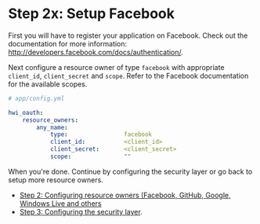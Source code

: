 Step 2x: Setup Facebook
=======================
First you will have to register your application on Facebook. Check out the
documentation for more information: http://developers.facebook.com/docs/authentication/.

Next configure a resource owner of type `facebook` with appropriate
`client_id`, `client_secret` and `scope`. Refer to the Facebook documentation
for the available scopes.

``` yaml
# app/config.yml

hwi_oauth:
    resource_owners:
        any_name:
            type:                facebook
            client_id:           <client_id>
            client_secret:       <client_secret>
            scope:               ""
```

When you're done. Continue by configuring the security layer or go back to
setup more resource owners.

- [Step 2: Configuring resource owners (Facebook, GitHub, Google, Windows Live and others](2-configuring_resource_owners.md)
- [Step 3: Configuring the security layer](3-configuring_the_security_layer.md).
